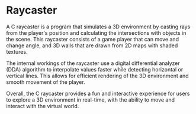 # Raycaster
A C raycaster is a program that simulates a 3D environment by casting rays from the player's position and calculating the intersections with objects in the scene. This raycaster consists of a game player that can move and change angle, and 3D walls that are drawn from 2D maps with shaded textures.

The internal workings of the raycaster use a digital differential analyzer (DDA) algorithm to interpolate values faster while detecting horizontal or vertical lines. This allows for efficient rendering of the 3D environment and smooth movement of the player.

Overall, the C raycaster provides a fun and interactive experience for users to explore a 3D environment in real-time, with the ability to move and interact with the virtual world.



